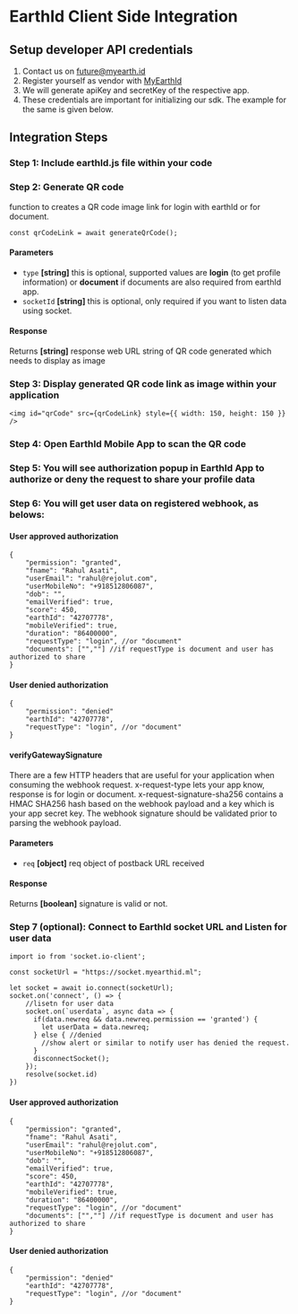 # EarthId Client Side Integration

## Setup developer API credentials
  1. Contact us on future@myearth.id
  2. Register yourself as vendor with [MyEarthId](https://www.myearth.id)
  3. We will generate apiKey and secretKey of the respective app.
  4. These credentials are important for initializing our sdk. The example for the same is given below.

## Integration Steps

### Step 1: Include earthId.js file within your code

### Step 2: Generate QR code
function to creates a QR code image link for login with earthId or for document.

```
const qrCodeLink = await generateQrCode();
```

#### Parameters

-   `type` **[string]** this is optional, supported values are **login** (to get profile information) or **document** if documents are also required from earthId app.
- `socketId` **[string]** this is optional, only required if you want to listen data using socket.

#### Response
Returns **[string]** response web URL string of QR code generated which needs to display as image

### Step 3: Display generated QR code link as image within your application
```
<img id="qrCode" src={qrCodeLink} style={{ width: 150, height: 150 }} />
```

### Step 4: Open EarthId Mobile App to scan the QR code

### Step 5: You will see authorization popup in EarthId App to authorize or deny the request to share your profile data

### Step 6: You will get user data on registered webhook, as belows:

#### User approved authorization
```
{
    "permission": "granted",
    "fname": "Rahul Asati",
    "userEmail": "rahul@rejolut.com",
    "userMobileNo": "+918512806087",
    "dob": "",
    "emailVerified": true,
    "score": 450,
    "earthId": "42707778",
    "mobileVerified": true,
    "duration": "86400000",
    "requestType": "login", //or "document"
    "documents": ["",""] //if requestType is document and user has authorized to share
}
```
#### User denied authorization
```
{
    "permission": "denied"
    "earthId": "42707778",
    "requestType": "login", //or "document"
}
```

#### verifyGatewaySignature 

There are a few HTTP headers that are useful for your application when consuming the webhook request. x-request-type lets your app know, response is for login or document. x-request-signature-sha256 contains a HMAC SHA256 hash based on the webhook payload and a key which is your app secret key. The webhook signature should be validated prior to parsing the webhook payload.

#### Parameters
-   `req` **[object]** req object of postback URL received

#### Response
Returns **[boolean]** signature is valid or not.


### Step 7 (optional): Connect to EarthId socket URL and Listen for user data

```
import io from 'socket.io-client';

const socketUrl = "https://socket.myearthid.ml";

let socket = await io.connect(socketUrl);
socket.on('connect', () => {
    //lisetn for user data
    socket.on(`userdata`, async data => {
      if(data.newreq && data.newreq.permission == 'granted') {
        let userData = data.newreq;
      } else { //denied
        //show alert or similar to notify user has denied the request.
      }
      disconnectSocket();     
    });
    resolve(socket.id)
})
```

#### User approved authorization
```
{
    "permission": "granted",
    "fname": "Rahul Asati",
    "userEmail": "rahul@rejolut.com",
    "userMobileNo": "+918512806087",
    "dob": "",
    "emailVerified": true,
    "score": 450,
    "earthId": "42707778",
    "mobileVerified": true,
    "duration": "86400000",
    "requestType": "login", //or "document"
    "documents": ["",""] //if requestType is document and user has authorized to share
}
```
#### User denied authorization
```
{
    "permission": "denied"
    "earthId": "42707778",
    "requestType": "login", //or "document"
}
```
